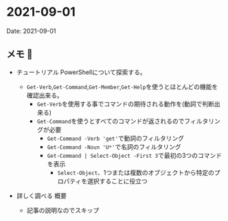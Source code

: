 # 2021-09-01
Date: 2021-09-01

## メモ 📝
* チュートリアル PowerShellについて探索する。
    * `Get-Verb`,`Get-Command`,`Get-Member`,`Get-Help`を使うとほとんどの機能を確認出来る。
        * `Get-Verb`を使用する事でコマンドの期待される動作を(動詞で判断出来る)
        * `Get-Command`を使うとすべてのコマンドが返されるのでフィルタリングが必要
            * `Get-Command -Verb 'get'`で動詞のフィルタリング
            * `Get-Command -Noun 'U*'`で名詞のフィルタリング
            * `Get-Command | Select-Object -First 3`で最初の3つのコマンドを表示
                * `Select-Object`、1つまたは複数のオブジェクトから特定のプロパティを選択することに役立つ

* 詳しく調べる 概要
    * 記事の説明なのでスキップ
